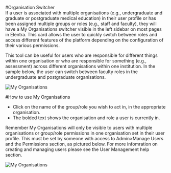 #Organisation Switcher  
If a user is associated with multiple organisations (e.g., undergraduate and graduate or postgraduate medical education) in their user profile or has been assigned multiple groups or roles (e.g., staff and faculty), they will have a My Organisations switcher visible in the left sidebar on most pages in Elentra.  This card allows the user to quickly switch between roles and access different features of the platform depending on the configuration of their various permissions.

This tool can be useful for users who are responsible for different things within one organisation or who are responsible for something (e.g., assessment) across different organisations within one institution.  In the sample below, the user can switch between faculty roles in the undergraduate and postgraduate organisations.

![My Organisations](/img/usertools/myorg-userview-2roles-me1.11.png)

#How to use My Organisations  
* Click on the name of the group/role you wish to act in, in the appropriate organisation.
* The bolded text shows the organisation and role a user is currently in.

Remember My Organisations will only be visible to users with multiple organisations or group/role permissions in one organisation set in their user profile.  This must be set by someone with access to Admin>Manage Users and the Permissions section, as pictured below.  For more infomration on creating and managing users please see the User Management help section.

![My Organisations](/img/usertools/userpermissions-adminview-2roles-me1.11.png)
